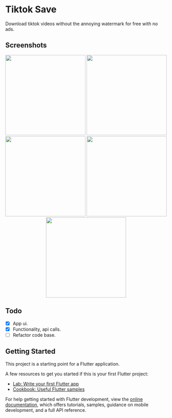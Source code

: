 # Tiktok Save

Download tiktok videos without the annoying watermark for free with no ads.

## Screenshots

<p align="center">
  <img src="https://github.com/raffyamoguis/tiktok-save/blob/main/assets/screenshots/01.jpg" width="250" />
  <img src="https://github.com/raffyamoguis/tiktok-save/blob/main/assets/screenshots/02.jpg" width="250" />
  <img src="https://github.com/raffyamoguis/tiktok-save/blob/main/assets/screenshots/03.jpg" width="250" />
  <img src="https://github.com/raffyamoguis/tiktok-save/blob/main/assets/screenshots/04.jpg" width="250" />
  <img src="https://github.com/raffyamoguis/tiktok-save/blob/main/assets/screenshots/05.jpg" width="250" />
</p>

## Todo
- [x] App ui.
- [x] Functionality, api calls.
- [ ] Refactor code base.

## Getting Started

This project is a starting point for a Flutter application.

A few resources to get you started if this is your first Flutter project:

- [Lab: Write your first Flutter app](https://docs.flutter.dev/get-started/codelab)
- [Cookbook: Useful Flutter samples](https://docs.flutter.dev/cookbook)

For help getting started with Flutter development, view the
[online documentation](https://docs.flutter.dev/), which offers tutorials,
samples, guidance on mobile development, and a full API reference.
